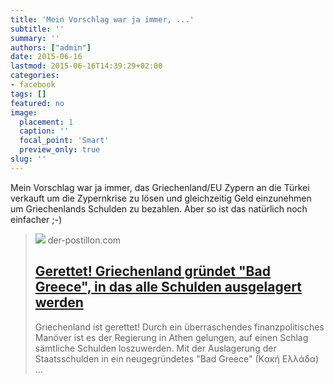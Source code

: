 ```yaml
---
title: 'Mein Vorschlag war ja immer, ...'
subtitle: ''
summary: ''
authors: ["admin"]
date: 2015-06-16
lastmod: 2015-06-16T14:39:29+02:00
categories:
- facebook
tags: []
featured: no
image:
  placement: 1
  caption: ''
  focal_point: 'Smart'
  preview_only: true
slug: ''
---
```

Mein Vorschlag war ja immer, das Griechenland/EU Zypern an die Türkei verkauft um die Zypernkrise zu lösen und gleichzeitig Geld einzunehmen um Griechenlands Schulden zu bezahlen. Aber so ist das natürlich noch einfacher ;-)
> [![](https://2.bp.blogspot.com/--Hdh8d5NOaU/VX7kS2zOLzI/AAAAAAAAe8w/l_ZIOP24fcQ/w1600/Bad%2BGreece%2B2.jpg)](http://www.der-postillon.com/2015/06/gerettet-griechenland-grundet-bad.html)
> der-postillon.com
> ## [Gerettet! Griechenland gründet "Bad Greece", in das alle Schulden ausgelagert werden](http://www.der-postillon.com/2015/06/gerettet-griechenland-grundet-bad.html)
>
>Griechenland ist gerettet! Durch ein überraschendes finanzpolitisches Manöver ist es der Regierung in Athen gelungen, auf einen Schlag sämtliche Schulden loszuwerden. Mit der Auslagerung der Staatsschulden in ein neugegründetes "Bad Greece" (Kακή Ελλάδα) ...

